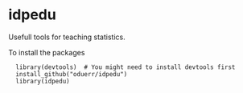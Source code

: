 idpedu
======

Usefull tools for teaching statistics.

To install the packages
```
  library(devtools)  # You might need to install devtools first
  install_github("oduerr/idpedu") 
  library(idpedu)
```

